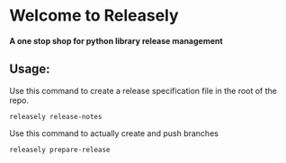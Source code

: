 # Welcome to Releasely

#### A one stop shop for python library release management

## Usage:

Use this command to create a release specification file in the root of the repo. 
```shell script
releasely release-notes
```

Use this command to actually create and push branches
```shell script
releasely prepare-release
```
